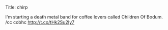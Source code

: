 Title: chirp

I'm starting a death metal band for coffee lovers called Children Of Bodum. /cc cobhc <a href="http://t.co/tHk2Su2Iy7">http://t.co/tHk2Su2Iy7</a>
